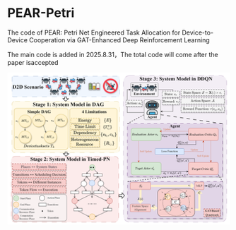 # PEAR-Petri
The code of PEAR: Petri Net Engineered Task Allocation for Device-to-Device Cooperation via GAT-Enhanced Deep Reinforcement Learning

The main code is added in 2025.8.31，The total code will come after the paper isaccepted

![框架图](framework.png)
